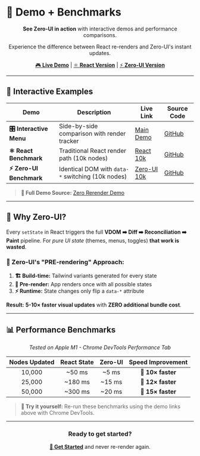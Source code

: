 # 🚀 Demo + Benchmarks

<div align="center">

**See Zero-UI in action** with interactive demos and performance comparisons.

Experience the difference between React re-renders and Zero-UI's instant updates.

[🎮 **Live Demo**](https://zero-ui.dev/) | [⚛️ **React Version**](https://zero-ui.dev/react) | [⚡️ **Zero-UI Version**](https://zero-ui.dev/zero-ui)

</div>

---

## 🎯 Interactive Examples

| Demo | Description | Live Link | Source Code |
| -- | -- | -- | -- |
| **🎛️ Interactive Menu** | Side-by-side comparison with render tracker | [Main Demo](https://zero-ui.dev/) | [GitHub](https://zero-ui.dev/react) |
| **⚛️ React Benchmark** | Traditional React render path (10k nodes) | [React 10k](https://zero-ui.dev/react) | [GitHub](https://github.com/react-zero-ui/core/tree/main/examples/demo/src/app/react) |
| **⚡️ Zero-UI Benchmark** | Identical DOM with `data-*` switching (10k nodes) | [Zero-UI 10k](https://zero-ui.dev/zero-ui) | [GitHub](https://github.com/react-zero-ui/core/tree/main/examples/demo/src/app/zero-ui) |

> **📁 Full Demo Source:** [Zero Rerender Demo](/examples/demo/)

---

## 🧐 Why Zero-UI?

Every `setState` in React triggers the full **VDOM ➡️ Diff ➡️ Reconciliation ➡️ Paint** pipeline. For _pure UI state_ (themes, menus, toggles) **that work is wasted**.

### 🔄 Zero-UI's "PRE-rendering" Approach:

1. **🏗️ Build-time:** Tailwind variants generated for every state
2. **🎨 Pre-render:** App renders once with all possible states
3. **⚡️ Runtime:** State changes only flip a `data-*` attribute

**Result:** **5-10× faster visual updates** with **ZERO additional bundle cost**.

---

## 📊 Performance Benchmarks

<div align="center">

_Tested on Apple M1 - Chrome DevTools Performance Tab_

</div>

| **Nodes Updated** | **React State** | **Zero-UI** | **Speed Improvement** |
| :--: | :--: | :--: | :--: |
| 10,000 | ~50 ms | ~5 ms | **🚀 10× faster** |
| 25,000 | ~180 ms | ~15 ms | **🚀 12× faster** |
| 50,000 | ~300 ms | ~20 ms | **🚀 15× faster**   |

> **🔬 Try it yourself:** Re-run these benchmarks using the demo links above with Chrome DevTools.

---

<div align="center">

### Ready to get started?

[**🚀 Get Started**](https://github.com/react-zero-ui/core/#-quick-start) and never re-render again.

</div>
